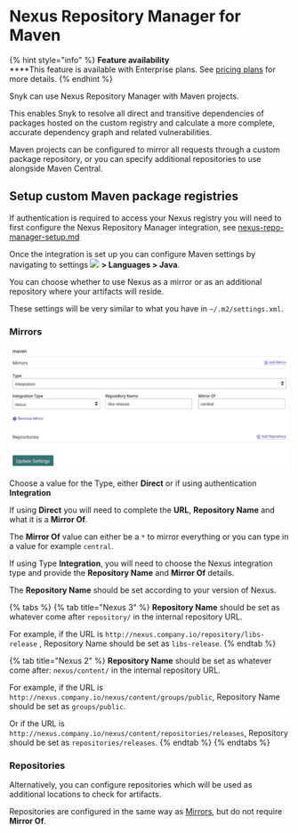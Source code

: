 # Nexus Repository Manager for Maven

{% hint style="info" %}
**Feature availability**\
\*\*\*\*This feature is available with Enterprise plans. See [pricing plans](https://snyk.io/plans/) for more details.
{% endhint %}

Snyk can use Nexus Repository Manager with Maven projects.

This enables Snyk to resolve all direct and transitive dependencies of packages hosted on the custom registry and calculate a more complete, accurate dependency graph and related vulnerabilities.

Maven projects can be configured to mirror all requests through a custom package repository, or you can specify additional repositories to use alongside Maven Central.

## **Setup custom Maven package registries**

If authentication is required to access your Nexus registry you will need to first configure the Nexus Repository Manager integration, see [nexus-repo-manager-setup.md](nexus-repo-manager-setup.md "mention")

Once the integration is set up you can configure Maven settings by navigating to settings ![](../../../.gitbook/assets/cog\_icon.png) **> Languages > Java**.

You can choose whether to use Nexus as a mirror or as an additional repository where your artifacts will reside.

These settings will be very similar to what you have in `~/.m2/settings.xml`.

### **Mirrors**

![](<../../../.gitbook/assets/Screenshot 2022-07-15 at 15.10.52.png>)

Choose a value for the Type, either **Direct** or if using authentication **Integration**

If using **Direct** you will need to complete the **URL**, **Repository Name** and what it is a **Mirror Of**.

The **Mirror Of** value can either be a `*` to mirror everything or you can type in a value for example `central`.

If using Type **Integration**, you will need to choose the Nexus integration type and provide the **Repository Name** and **Mirror Of** details.

The **Repository Name** should be set according to your version of Nexus.

{% tabs %}
{% tab title="Nexus 3" %}
**Repository Name** should be set as whatever come after `repository/` in the internal repository URL.

For example, if the URL is `http://nexus.company.io/repository/libs-release` , Repository Name should be set as `libs-release`.
{% endtab %}

{% tab title="Nexus 2" %}
**Repository Name** should be set as whatever come after: `nexus/content/` in the internal repository URL.

For example, if the URL is `http://nexus.company.io/nexus/content/groups/public`, Repository Name should be set as `groups/public`.

Or if the URL is `http://nexus.company.io/nexus/content/repositories/releases`, Repository should be set as `repositories/releases`.
{% endtab %}
{% endtabs %}

### **Repositories**

Alternatively, you can configure repositories which will be used as additional locations to check for artifacts.

Repositories are configured in the same way as [Mirrors](artifactory-registry-for-maven-1.md#mirrors), but do not require **Mirror Of**.
